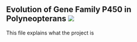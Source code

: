 **Evolution of Gene Family P450 in Polyneopterans**
![](https://upload.wikimedia.org/wikipedia/commons/3/39/P450cycle.svg)
---
This file explains what the project is
